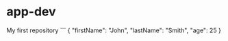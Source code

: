 # app-dev
My first repository
	```
{
  "firstName": "John",
  "lastName": "Smith",
  "age": 25
}
```
